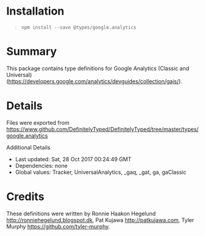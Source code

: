# Installation
> `npm install --save @types/google.analytics`

# Summary
This package contains type definitions for Google Analytics (Classic and Universal) (https://developers.google.com/analytics/devguides/collection/gajs/).

# Details
Files were exported from https://www.github.com/DefinitelyTyped/DefinitelyTyped/tree/master/types/google.analytics

Additional Details
 * Last updated: Sat, 28 Oct 2017 00:24:49 GMT
 * Dependencies: none
 * Global values: Tracker, UniversalAnalytics, _gaq, _gat, ga, gaClassic

# Credits
These definitions were written by Ronnie Haakon Hegelund <http://ronniehegelund.blogspot.dk>, Pat Kujawa <http://patkujawa.com>, Tyler Murphy <https://github.com/tyler-murphy>.
